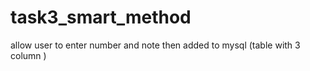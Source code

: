 # task3_smart_method
allow user to enter number and note then added to mysql (table with 3 column )
